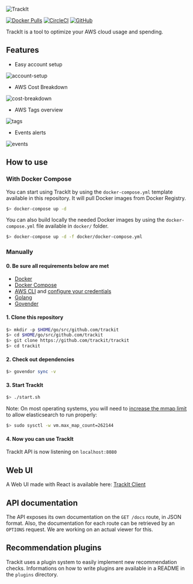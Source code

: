 ![TrackIt](https://s3-us-west-2.amazonaws.com/trackit-public-artifacts/github-page/logo.png)

[![Docker Pulls](https://img.shields.io/docker/pulls/msolution/trackit2-api.svg)](https://hub.docker.com/r/msolution/trackit2-api)
[![CircleCI](https://img.shields.io/circleci/build/github/trackit/trackit.svg)](https://circleci.com/gh/trackit/trackit)
[![GitHub](https://img.shields.io/github/license/trackit/trackit-server.svg)](LICENSE)

TrackIt is a tool to optimize your AWS cloud usage and spending.

## Features

- Easy account setup

![account-setup](https://s3.us-west-2.amazonaws.com/trackit-public-artifacts/github-page/v2_account_wizard.png)

- AWS Cost Breakdown

![cost-breakdown](https://s3-us-west-2.amazonaws.com/trackit-public-artifacts/github-page/v2_cost_breakdown_multi_charts.png)

- AWS Tags overview

![tags](https://s3-us-west-2.amazonaws.com/trackit-public-artifacts/github-page/v2_tags.png)

- Events alerts

![events](https://s3-us-west-2.amazonaws.com/trackit-public-artifacts/github-page/v2_events.png)

## How to use

### With Docker Compose

You can start using TrackIt by using the `docker-compose.yml` template available in this repository. It will pull Docker images from Docker Registry.

````sh
$> docker-compose up -d
````

You can also build locally the needed Docker images by using the `docker-compose.yml` file available in `docker/` folder.

````sh
$> docker-compose up -d -f docker/docker-compose.yml
````

### Manually

#### 0. Be sure all requirements below are met

- [Docker](https://docs.docker.com/engine/installation/)
- [Docker Compose](https://docs.docker.com/compose/install/)
- [AWS CLI](https://docs.aws.amazon.com/cli/latest/userguide/installing.html) and [configure your credentials](https://docs.aws.amazon.com/cli/latest/userguide/cli-chap-getting-started.html)
- [Golang](https://golang.org/doc/install)
- [Govender](https://github.com/kardianos/govendor)

#### 1. Clone this repository

````sh
$> mkdir -p $HOME/go/src/github.com/trackit
$> cd $HOME/go/src/github.com/trackit
$> git clone https://github.com/trackit/trackit
$> cd trackit
````

#### 2. Check out dependencies

````sh
$> govendor sync -v
````

#### 3. Start TrackIt

````sh
$> ./start.sh
````

Note: On most operating systems, you will need to [increase the mmap limit](https://www.elastic.co/guide/en/elasticsearch/reference/current/vm-max-map-count.html) to allow elasticsearch to run properly:

````sh
$> sudo sysctl -w vm.max_map_count=262144
````

#### 4. Now you can use TrackIt

TrackIt API is now listening on `localhost:8080`

## Web UI

A Web UI made with React is available here: [TrackIt Client](https://github.com/trackit/trackit2-client)

## API documentation

The API exposes its own documentation on the `GET /docs` route, in JSON format.
Also, the documentation for each route can be retrieved by an `OPTIONS`
request. We are working on an actual viewer for this.

## Recommendation plugins

Trackit uses a plugin system to easily implement new recommendation checks.
Informations on how to write plugins are available in a README in the `plugins` directory.
